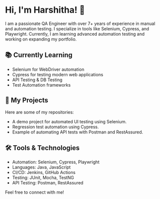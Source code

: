 # Hi, I'm Harshitha! 👋
I am a passionate QA Engineer with over 7+ years of experience in manual and automation testing. I specialize in tools like Selenium, Cypress, and Playwright. Currently, I am learning advanced automation testing and working on expanding my portfolio.

## 📚 Currently Learning
- Selenium for WebDriver automation
- Cypress for testing modern web applications
- API Testing & DB Testing
- Test Automation frameworks

## 🚀 My Projects
Here are some of my repositories:
-  A demo project for automated UI testing using Selenium.
-  Regression test automation using Cypress.
-  Example of automating API tests with Postman and RestAssured.

## 🛠 Tools & Technologies
- Automation: Selenium, Cypress, Playwright
- Languages: Java, JavaScript
- CI/CD: Jenkins, GitHub Actions
- Testing: JUnit, Mocha, TestNG
- API Testing: Postman, RestAssured

Feel free to connect with me!
